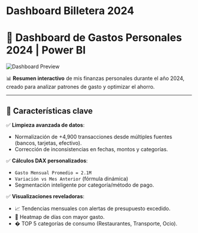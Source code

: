 # Dashboard Billetera 2024
# 💼 Dashboard de Gastos Personales 2024 | Power BI  

![Dashboard Preview]()

📊 **Resumen interactivo** de mis finanzas personales durante el año 2024, creado para analizar patrones de gasto y optimizar el ahorro.  

---

## 🚀 Características clave  
✅ **Limpieza avanzada de datos**:  
   - Normalización de +4,900 transacciones desde múltiples fuentes (bancos, tarjetas, efectivo).  
   - Corrección de inconsistencias en fechas, montos y categorías.  

✅ **Cálculos DAX personalizados**:  
   - `Gasto Mensual Promedio = 2.1M`  
   - `Variación vs Mes Anterior` (fórmula dinámica)  
   - Segmentación inteligente por categoría/método de pago.  

✅ **Visualizaciones reveladoras**:  
   - 📈 Tendencias mensuales con alertas de presupuesto excedido.  
   - 🧩 Heatmap de días con mayor gasto.  
   - � TOP 5 categorías de consumo (Restaurantes, Transporte, Ocio).  

